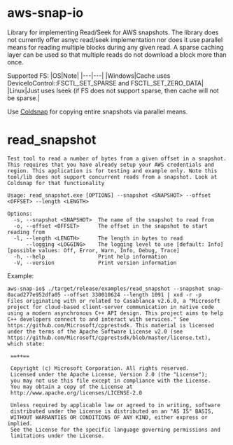 # aws-snap-io
Library for implementing Read/Seek for AWS snapshots. The library does not currently offer asnyc
read/seek implementation nor does it use parallel means for reading multiple blocks during any
given read. A sparse caching layer can be used so that multiple reads do not download a 
block more than once.

Supported FS:
|OS|Note|
|---|---|
|Windows|Cache uses DeviceIoControl::FSCTL_SET_SPARSE and FSCTL_SET_ZERO_DATA|
|Linux|Just uses lseek (if FS does not support sparse, then cache will not be sparse.|

Use [Coldsnap](https://github.com/awslabs/coldsnap) for copying entire snapshots via parallel means.


# read_snapshot
```
Test tool to read a number of bytes from a given offset in a snapshot. This requires that you have already setup your AWS credentials and region. This application is for testing and example only. Note this tool/lib does not support concurrent reads from a snapshot. Look at Coldsnap for that functionality

Usage: read_snapshot.exe [OPTIONS] --snapshot <SNAPSHOT> --offset <OFFSET> --length <LENGTH>

Options:
  -s, --snapshot <SNAPSHOT>  The name of the snapshot to read from
  -o, --offset <OFFSET>      The offset in the snapshot to start reading from
  -l, --length <LENGTH>      The length in bytes to read
      --logging <LOGGING>    The logging level to use [default: Info] [possible values: Off, Error, Warn, Info, Debug, Trace]
  -h, --help                 Print help information
  -V, --version              Print version information
```

Example:
```
aws-snap-io$ ./target/release/examples/read_snapshot --snapshot snap-0acad277e952dfa05 --offset 330010624 --length 1091 | xxd -r -p
Files originating with or related to Casablanca v2.6.0, a "Microsoft project for cloud-based client-server communication in native code using a modern asynchronous C++ API design. This project aims to help C++ developers connect to and interact with services." See https://github.com/Microsoft/cpprestsdk. This material is licensed under the terms of the Apache Software License v2.0 (see https://github.com/Microsoft/cpprestsdk/blob/master/license.txt), which state:

 ==++==

 Copyright (c) Microsoft Corporation. All rights reserved.
 Licensed under the Apache License, Version 2.0 (the "License");
 you may not use this file except in compliance with the License.
 You may obtain a copy of the License at
 http://www.apache.org/licenses/LICENSE-2.0

 Unless required by applicable law or agreed to in writing, software
 distributed under the License is distributed on an "AS IS" BASIS,
 WITHOUT WARRANTIES OR CONDITIONS OF ANY KIND, either express or implied.
 See the License for the specific language governing permissions and
 limitations under the License.
```